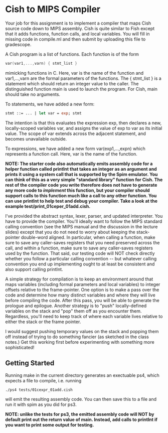 # Cish to MIPS Compiler

Your job for this assignment is to implement a compiler that maps Cish
source code down to MIPS assembly. Cish is quite similar to Fish
except that it adds functions, function calls, and local variables.
You will fill in missing code in compile.ml and then submit by uploading
this file to gradescope.

A Cish program is a list of functions. Each function is of the form

```c
var(var1,...,varn) { stmt_list }
```

mimicking functions in C. Here, var is the name of the function and
var1,...,varn are the formal parameters of the functions. The {
stmt_list } is a statement which should return an integer value to the
caller. The distinguished function main is used to launch the
program. For Cish, main should take no arguments.

To statements, we have added a new form:

```ocaml
stmt ::= ... | let var = exp; stmt
```

The intention is that this evaluates the expression exp, then declares
a new, locally-scoped variables var, and assigns the value of exp to
var as its initial value. The scope of var extends across the
adjacent statement, and becomes unavailable outside.

To expressions, we have added a new form var(exp1,...,expn) which
represents a function call. Here, var is the name of the function.

**NOTE: The starter code also automatically emits assembly code for a
helper function called printInt that takes an integer as an argument and
prints it using a system call that is supported by the Spim
emulator. You can think of this as a very simple "standard library"
function for Cish. The rest of the compiler code you write therefore
does not have to generate any more code to _implement_ this function,
but your compiler should support calls to this function much like a
call to any other function. You can use printInt to help test and
debug your compiler. Take a look at the example
test/print_01ceper_01add.cish.**

I've provided the abstract syntax, lexer, parser, and updated
interpreter. You have to provide the compiler. You'll ideally want
to follow the MIPS standard calling convention (see the MIPS manual
and the discussion in the lecture slides) except that you do not need
to worry about keeping the stack-pointer double-word aligned. In
particular, when calling a function, make sure to save any
caller-saves registers that you need preserved across the call, and
within a function, make sure to save any caller-saves registers used
by the function. That said, our testing code will NOT check directly
whether you follow a particular calling convention -- but whatever
calling convention you end up implementing ought to at least be
consistent and also support calling printInt.

A simple strategy for compilation is to keep an environment around
that maps variables (including formal parameters and local variables)
to integer offsets relative to the frame-pointer. One option is to
make a pass over the code and determine how many distinct variables
and where they will live before compiling the code. After this pass,
you will be able to generate the prologue and epilogue. Another
strategy is to "push" locally-defined variables on the stack and "pop"
them off as you encounter them. Regardless, you'll need to keep track
of where each variable lives relative to either the stack or the frame
pointer.

I would suggest pushing temporary values on the stack and popping them
off instead of trying to do something fancier (as sketched in the
class notes.) Get this working first before experimenting with something
more sophisticated!

## Getting Started

Running make in the current directory generates an exectuable ps4, which
expects a file to compile, i.e. running

```bash
./ps4 tests/01cexpr_01add.cish
```

will emit the resulting assembly code. You can then save this to a file
and run it with spim as you did for ps3.

**NOTE: unlike the tests for ps3, the emitted assembly code will NOT
by default print out the return value of main. Instead, add calls to
printInt if you want to print some output for testing.**

